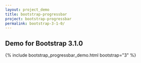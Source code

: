 ```yaml
---
layout: project_demo
title: bootstrap-progressbar
project: bootstrap-progressbar
permalink: bootstrap-3-1-0/
---
```


<script type="text/javascript">
    loadCSS("{{ page.url }}../css/bootstrap-progressbar-3.1.0.css")
</script>

<h2 class="text-center">Demo for Bootstrap 3.1.0</h2>

{% include bootstrap_progressbar_demo.html bootstrap="3" %}
